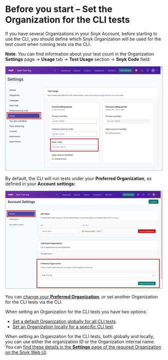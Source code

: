 # Before you start – Set the Organization for the CLI tests

If you have several Organizations in your Snyk Account, before starting to use the CLI, you should define which Snyk Organization will be used for the test count when running tests via the CLI.

**Note**: You can find information about your test count in the Organization **Settings** page -> **Usage** tab -> **Test Usage** section -> **Snyk Code** field:

![](<../../../../.gitbook/assets/snyk Code - CLI - Test Count.png>)

By default, the CLI will run tests under your **Preferred Organization**, as defined in your **Account settings:**

![](<../../../../.gitbook/assets/snyk Code - CLI - Organization - Preferred Org (1).png>)

You can [change your **Preferred Organization**](https://docs.snyk.io/features/user-and-group-management/managing-groups-and-organizations/manage-snyk-organizations#setting-your-preferred-organization), or set another Organization for the CLI tests via the CLI.

When setting an Organization for the CLI tests you have two options:

* [Set a default Organization globally for all CLI tests](setting-the-default-organization-for-all-cli-tests.md).
* [Set an Organization locally for a specific CLI test](setting-an-organization-for-a-specific-cli-test.md).

When setting an Organization for the CLI tests, both globally and locally, you can use either the organization ID or the Organization internal name. You can [find these details in the **Settings** page of the required Organization on the Snyk Web UI](finding-the-snyk-id-and-internal-name-of-an-organization.md).
